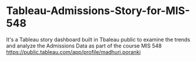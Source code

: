 # Tableau-Admissions-Story-for-MIS-548
It's a Tableau story dashboard built in Tbaleau public to examine the trends and analyze the Admissions Data as part of the course MIS 548
https://public.tableau.com/app/profile/madhuri.poranki
